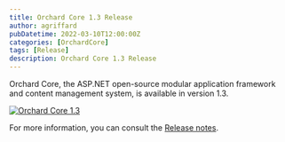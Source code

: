 ```yaml
---
title: Orchard Core 1.3 Release
author: agriffard
pubDatetime: 2022-03-10T12:00:00Z
categories: [OrchardCore]
tags: [Release]
description: Orchard Core 1.3 Release
---
```


Orchard Core, the ASP.NET open-source modular application framework and content management system, is available in version 1.3.

[![Orchard Core 1.3](https://opengraph.githubassets.com/5eda8251e3713774011499a7e51469bff6ff0c8de41b872948777e5226736006/OrchardCMS/OrchardCore/releases/tag/v1.3.0)](https://github.com/OrchardCMS/OrchardCore/releases/tag/v1.3.0)

For more information, you can consult the [Release notes](https://docs.orchardcore.net/en/latest/docs/releases/1.3.0/).
